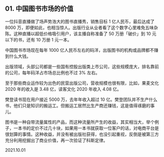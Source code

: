 ## 01. 中国图书市场的价值

一位抖音直播做了场声势浩大的图书直播秀，销售目标 1 亿人民币，最后达成了 8000 万，即便如此，也相当惊人。出版行业从业者看了这个数字心里难免五味杂陈。这种直播以超低价格吸引用户，该主播自称准备了 50 万册「破价」到 10 元以下的书，还有 10 万册 1 元一本。

中国图书市场现在每年 1000 亿人民币左右的码洋，出版图书的机构或品牌都不赚到什么大钱。

出版领域，头部公司都是一些国有控股出版类上市公司，这些规模庞大，排名靠前的公司，每年码洋占市场总比例也不过 3% 左右。

至于那些商业运作较为出色的民营出版公司，营收规模也很有限，比如，果麦文化 2020 年的收入是 3.48 亿，读客文化 2020 年收入 4.08 亿。

樊登读书现在用户接近 5000 万，去年年收入超过 10 亿。樊登团队并不生产什么书，他们只是知识的搬运工。但搬运工居然比生产商还赚钱，这是值得琢磨的事儿。

图书是一种自带流量属性的产品，而这种流量所产生的收益，其实相当大，举个例子，一本书的定价不过几十块，如果用一本书就获取一位客户的话，对电商平台是很划算的事情。这种收益，并没有被出版社获得，也没引起重视，反倒是被第三方充分利用挖掘出了商业价值，再一次验证了科斯定律。

2021.10.01

